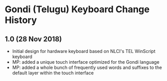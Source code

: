 Gondi (Telugu) Keyboard Change History
======================================

1.0 (28 Nov 2018)
-----------------
* Initial design for hardware keyboard based on NLCI's TEL WinScript keyboard
* MP: added a unique touch interface optimized for the Gondi language
* MP: added a whole bunch of frequently used words and suffixes to the default layer within the touch interface
